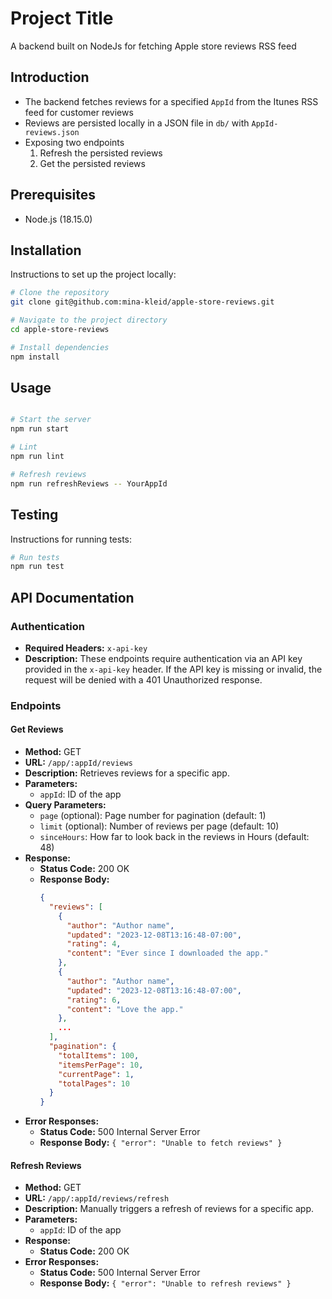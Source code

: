 # Project Title

A backend built on NodeJs for fetching Apple store reviews RSS feed

## Introduction

- The backend fetches reviews for a specified `AppId` from the Itunes RSS feed for customer reviews
- Reviews are persisted locally in a JSON file in `db/` with `AppId-reviews.json`
- Exposing two endpoints
  1. Refresh the persisted reviews
  2. Get the persisted reviews

## Prerequisites

- Node.js (18.15.0)

## Installation

Instructions to set up the project locally:

```bash
# Clone the repository
git clone git@github.com:mina-kleid/apple-store-reviews.git

# Navigate to the project directory
cd apple-store-reviews

# Install dependencies
npm install
```

## Usage

```bash

# Start the server
npm run start

# Lint
npm run lint

# Refresh reviews
npm run refreshReviews -- YourAppId
```

## Testing

Instructions for running tests:

```bash
# Run tests
npm run test
```

## API Documentation

### Authentication

- **Required Headers:** `x-api-key`
- **Description:** These endpoints require authentication via an API key provided in the `x-api-key` header. If the API key is missing or invalid, the request will be denied with a 401 Unauthorized response.

### Endpoints

#### Get Reviews

- **Method:** GET
- **URL:** `/app/:appId/reviews`
- **Description:** Retrieves reviews for a specific app.
- **Parameters:**
  - `appId`: ID of the app
- **Query Parameters:**
  - `page` (optional): Page number for pagination (default: 1)
  - `limit` (optional): Number of reviews per page (default: 10)
  - `sinceHours`: How far to look back in the reviews in Hours (default: 48)
- **Response:**
  - **Status Code:** 200 OK
  - **Response Body:**
    ```json
    {
      "reviews": [
        {
          "author": "Author name",
          "updated": "2023-12-08T13:16:48-07:00",
          "rating": 4,
          "content": "Ever since I downloaded the app."
        },
        {
          "author": "Author name",
          "updated": "2023-12-08T13:16:48-07:00",
          "rating": 6,
          "content": "Love the app."
        },
        ...
      ],
      "pagination": {
        "totalItems": 100,
        "itemsPerPage": 10,
        "currentPage": 1,
        "totalPages": 10
      }
    }
    ```
- **Error Responses:**
  - **Status Code:** 500 Internal Server Error
  - **Response Body:** `{ "error": "Unable to fetch reviews" }`

#### Refresh Reviews

- **Method:** GET
- **URL:** `/app/:appId/reviews/refresh`
- **Description:** Manually triggers a refresh of reviews for a specific app.
- **Parameters:**
  - `appId`: ID of the app
- **Response:**
  - **Status Code:** 200 OK
- **Error Responses:**
  - **Status Code:** 500 Internal Server Error
  - **Response Body:** `{ "error": "Unable to refresh reviews" }`
